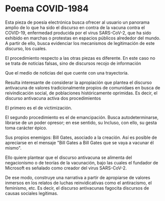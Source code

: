 # Poema COVID-1984

Esta pieza de poesía electrónica busca ofrecer al usuario un panorama amplio de lo que ha sido el discurso en contra de la vacuna contra el COVID-19, enfermedad producida por el virus SARS-CoV-2, que ha sido exhibido en marchas o protestas en espacios públicos alrededor del mundo. A partir de ello, busca evidenciar los mecanismos de legitimación de este discurso, los cuales.

El procedimiento respecto a las otras piezas es diferente. En este caso no se trata de noticias falsas, sino de discursos recojo de información 

Que el medio de noticias del que cuente con una trayectoria. 

Resulta interesante de considerar la apropiación que plantea el discurso antivacuna de valores tradicionalmente propios de comunidaes en busca de reivindicación social, de poblaciones históricamente oprimidas.
Es decir, el discurso antivacuna activa dos procedimientos

El primero es el de victimización. 

El segundo procedimiento es el de emancipación. Busca autodeterminarse, librarse de un poder opresor; en ese sentido, su 
Incluso, con ello, su gesta toma carácter épico. 

Sus propios enemigos: Bill Gates, asociado a la creación. Así es posible de apreciarse en el mensaje "Bill Gates a Bill Gates que se vaya a vacunar él mismo".

Ello quiere plantear que el discurso antivacuna se alimenta del negacionismo o de teorías de la vacunación, bajo las cuales el fundador de Microsoft es señalado como creador del virus SARS-CoV-2. 

De ese modo, construye una narrativa a partir de apropiarse de valores inmersos en los relatos de luchas reinvidicativas como el antiracismo, el feminismo, etc. Es decir, el discurso antivacunas fagocita discursos de causas sociales legítimas.  
